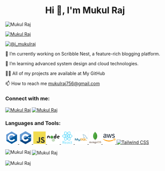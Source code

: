 <h1 align="center">Hi 👋, I'm Mukul Raj</h1>
<p align="left"> <img src="https://komarev.com/ghpvc/?username=Mukulraj109&label=Profile%20views&color=0e75b6&style=flat" alt="Mukul Raj" /> </p>
<p align="left"> <a href="https://github.com/Mukulraj109"><img src="https://github-profile-trophy.vercel.app/?username=Mukulraj109" alt="Mukul Raj" /></a> </p>
<p align="left"> <a href="https://x.com/i_mukulraj" target="blank"><img src="https://img.shields.io/twitter/follow/i_mukulraj?logo=twitter&style=for-the-badge" alt="@i_mukulraj" /></a> </p> </p>
🔭 I’m currently working on Scribble Nest, a feature-rich blogging platform.

🌱 I’m learning advanced system design and cloud technologies.

👨‍💻 All of my projects are available at My GitHub

📫 How to reach me mukulraj756@gmail.com

<h3 align="left">Connect with me:</h3>
<p align="left">
<a href="https://linkedin.com/in/mukul-raj-58968b239" target="blank"><img align="center" src="https://raw.githubusercontent.com/rahuldkjain/github-profile-readme-generator/master/src/images/icons/Social/linked-in-alt.svg" alt="Mukul Raj" height="30" width="40" /></a>
<a href="https://twitter.com/MukulRaj_Tech" target="blank"><img align="center" src="https://raw.githubusercontent.com/rahuldkjain/github-profile-readme-generator/master/src/images/icons/Social/twitter.svg" alt="Mukul Raj" height="30" width="40" /></a>
</p>
<h3 align="left">Languages and Tools:</h3>
<p align="left"> 
<a href="https://www.cprogramming.com/" target="_blank" rel="noreferrer"> <img src="https://raw.githubusercontent.com/devicons/devicon/master/icons/c/c-original.svg" alt="C" width="40" height="40"/> </a> 
<a href="https://www.w3schools.com/cpp/" target="_blank" rel="noreferrer"> <img src="https://raw.githubusercontent.com/devicons/devicon/master/icons/cplusplus/cplusplus-original.svg" alt="C++" width="40" height="40"/> </a>
<a href="https://developer.mozilla.org/en-US/docs/Web/JavaScript" target="_blank" rel="noreferrer"> <img src="https://raw.githubusercontent.com/devicons/devicon/master/icons/javascript/javascript-original.svg" alt="JavaScript" width="40" height="40"/> </a>
<a href="https://nodejs.org" target="_blank" rel="noreferrer"> <img src="https://raw.githubusercontent.com/devicons/devicon/master/icons/nodejs/nodejs-original-wordmark.svg" alt="Node.js" width="40" height="40"/> </a>
<a href="https://reactjs.org/" target="_blank" rel="noreferrer"> <img src="https://raw.githubusercontent.com/devicons/devicon/master/icons/react/react-original-wordmark.svg" alt="React" width="40" height="40"/> </a> 
<a href="https://www.mysql.com/" target="_blank" rel="noreferrer"> <img src="https://raw.githubusercontent.com/devicons/devicon/master/icons/mysql/mysql-original-wordmark.svg" alt="MySQL" width="40" height="40"/> </a>
<a href="https://www.mongodb.com/" target="_blank" rel="noreferrer"> <img src="https://raw.githubusercontent.com/devicons/devicon/master/icons/mongodb/mongodb-original-wordmark.svg" alt="MongoDB" width="40" height="40"/> </a>
<a href="https://aws.amazon.com" target="_blank" rel="noreferrer"> <img src="https://raw.githubusercontent.com/devicons/devicon/master/icons/amazonwebservices/amazonwebservices-original-wordmark.svg" alt="AWS" width="40" height="40"/> </a>
<a href="https://tailwindcss.com/" target="_blank" rel="noreferrer"> <img src="https://www.vectorlogo.zone/logos/tailwindcss/tailwindcss-icon.svg" alt="Tailwind CSS" width="40" height="40"/> </a> 
</p>
<p><img align="left" src="https://github-readme-stats.vercel.app/api/top-langs?username=Mukulraj109&show_icons=true&locale=en&layout=compact" alt="Mukul Raj" /></p>
<p>&nbsp;<img align="center" src="https://github-readme-stats.vercel.app/api?username=Mukulraj109&show_icons=true&locale=en" alt="Mukul Raj" /></p>
<p><img align="center" src="https://github-readme-streak-stats.herokuapp.com/?user=Mukulraj109&" alt="Mukul Raj" /></p>
